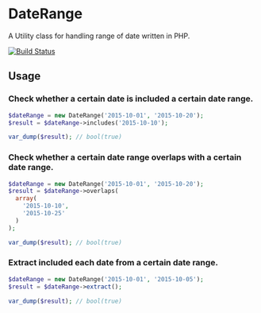 # DateRange

A Utility class for handling range of date written in PHP.

[![Build Status](https://travis-ci.org/suzuki86/DateRange.svg?branch=master)](https://travis-ci.org/suzuki86/DateRange)

## Usage

### Check whether a certain date is included a certain date range.

```php
$dateRange = new DateRange('2015-10-01', '2015-10-20');
$result = $dateRange->includes('2015-10-10');

var_dump($result); // bool(true)
```

### Check whether a certain date range overlaps with a certain date range.

```php
$dateRange = new DateRange('2015-10-01', '2015-10-20');
$result = $dateRange->overlaps(
  array(
    '2015-10-10',
    '2015-10-25'
  )
);

var_dump($result); // bool(true)
```

### Extract included each date from a certain date range.

```php
$dateRange = new DateRange('2015-10-01', '2015-10-05');
$result = $dateRange->extract();

var_dump($result); // bool(true)
```
